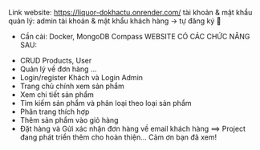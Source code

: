 Link website: https://liquor-dokhactu.onrender.com/
tài khoản & mật khẩu quản lý: admin
tài khoản & mật khẩu khách hàng -> tự đăng ký 🤭

-  Cần cài: Docker, MongoDB Compass
WEBSITE CÓ CÁC CHỨC NĂNG SAU:
  +  CRUD Products, User
  +  Quản lý về đơn hàng ...
  +  Login/register Khách và Login Admin
  +  Trang chủ chính xem sản phẩm
  +  Xem chi tiết sản phẩm
  +  Tìm kiếm sản phẩm và phân loại theo loại sản phẩm
  +  Phân trang thích hợp
  +  Thêm sản phẩm vào giỏ hàng
  +  Đặt hàng và Gửi xác nhận đơn hàng về email khách hàng
==> Project đang phát triển thêm cho hoàn thiện...
Cảm ơn bạn đã xem!
